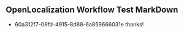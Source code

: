 ## OpenLocalization Workflow Test MarkDown
* 60a312f7-08fd-4915-8d88-6a859666031e thanks!

<!--HONumber=Jul16_HO3-->


